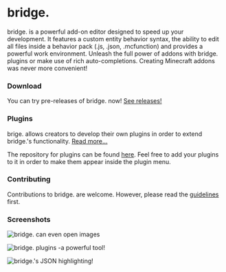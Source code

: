 # bridge.
bridge. is a powerful add-on editor designed to speed up your development. It features a custom entity behavior syntax, the ability to edit all files inside a behavior pack (.js, .json, .mcfunction) and provides a powerful work environment.
Unleash the full power of addons with bridge. plugins or make use of rich auto-completions. Creating Minecraft addons was never more convenient!

### Download
You can try pre-releases of bridge. now! [See releases!](https://github.com/solvedDev/bridge./releases)

### Plugins
brige. allows creators to develop their own plugins in order to extend bridge.'s functionality. [Read more...](https://github.com/solvedDev/bridge./blob/master/plugins/getting-started.md)

The repository for plugins can be found [here](https://github.com/solvedDev/bridge-plugins). Feel free to add your plugins to it in order to make them appear inside the plugin menu.

### Contributing
Contributions to bridge. are welcome. However, please read the [guidelines](https://github.com/solvedDev/bridge./blob/master/CONTRIBUTING.md) first.

### Screenshots
![bridge. can even open images](https://github.com/solvedDev/bridge./raw/master/images/bridge_image.png)

![bridge. plugins -a powerful tool!](https://github.com/solvedDev/bridge./raw/master/images/bridge_plugin.png)

![bridge.'s JSON highlighting!](https://github.com/solvedDev/bridge./raw/master/images/bridge_json.png)

